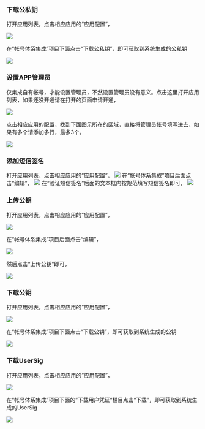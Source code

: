 ### 下载公私钥

打开应用列表，点击相应应用的“应用配置”，

![](https:http://avc.qcloud.com/wiki2.0/im/imgs/20151123112657_31405.png)

在“帐号体系集成”项目下面点击“下载公私钥”，即可获取到系统生成的公私钥

![](http://avc.qcloud.com/wiki2.0/im/imgs/20151123112739_69490.png)

### 设置APP管理员

仅集成自有帐号，才能设置管理员，不然设置管理员没有意义。点击这里打开应用列表，如果还没开通请在打开的页面申请开通，

![](http://avc.qcloud.com/wiki2.0/im/imgs/20151016031051_80560.png)

点击相应应用的配置，找到下面图示所在的区域，直接将管理员帐号填写进去，如果有多个请添加多行，最多3个。

![](http://avc.qcloud.com/wiki2.0/im/imgs/20151015064428_35733.png)


### 添加短信签名

打开应用列表，点击相应应用的“应用配置”，
![](http://avc.qcloud.com/wiki2.0/im/imgs/20151120085729_37616.png)
在“帐号体系集成”项目后面点击“编辑”，
![](http://avc.qcloud.com/wiki2.0/im/imgs/20151120085752_94804.png)
在“验证短信签名”后面的文本框内按规范填写短信签名即可，
![](http://avc.qcloud.com/wiki2.0/im/imgs/20151120085817_46612.png)


### 上传公钥

打开应用列表，点击相应应用的“应用配置”，

![](http://avc.qcloud.com/wiki2.0/im/imgs/20151120085014_25180.png)

在“帐号体系集成”项目后面点击“编辑”，

![](http://avc.qcloud.com/wiki2.0/im/imgs/20151120085205_27562.png)

然后点击“上传公钥”即可，

![](http://avc.qcloud.com/wiki2.0/im/imgs/20151120085328_40453.png)


### 下载公钥

打开应用列表，点击相应应用的“应用配置”，

![](https:http://avc.qcloud.com/wiki2.0/im/imgs/20151123112657_31405.png)

在“帐号体系集成”项目下面点击“下载公钥”，即可获取到系统生成的公钥

![](http://avc.qcloud.com/wiki2.0/im/imgs/20151123114148_76027.png)


### 下载UserSig

打开应用列表，点击相应应用的“应用配置”，

![](http://imgcache.tcecqpoc.fsphere.cn/image/mccdn.qcloud.com/static/img/374227b79b09ba5c157b43a7e8667971/image.png)

在“帐号体系集成”项目下面的”下载用户凭证“栏目点击“下载”，即可获取到系统生成的UserSig

![](http://imgcache.tcecqpoc.fsphere.cn/image/mccdn.qcloud.com/static/img/f4daee00afbf2d74acff52a20f7e97ea/image.png)












